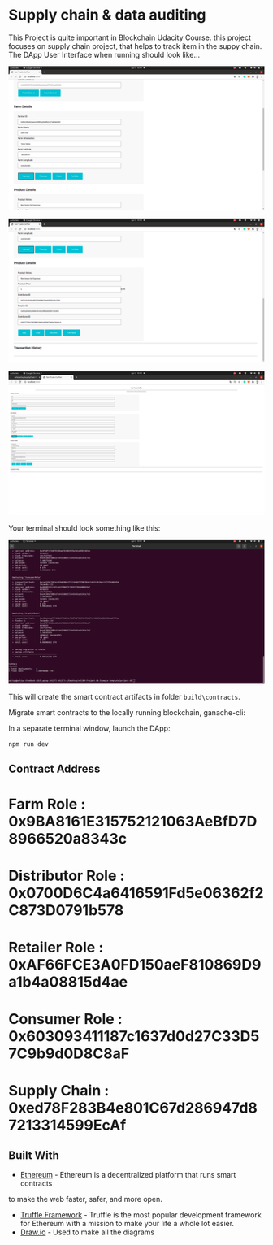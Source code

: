 # Supply chain & data auditing

This Project is quite important in Blockchain Udacity Course. this project focuses on supply chain project, that helps to track item in the suppy chain.
The DApp User Interface when running should look like...

![truffle test](images/Farm_Details.png)

![truffle test](images/Product_Details.png)

![truffle test](images/UI.png)


Your terminal should look something like this:

![truffle test](images/truffle_compile.png)

This will create the smart contract artifacts in folder ```build\contracts```.

Migrate smart contracts to the locally running blockchain, ganache-cli:




In a separate terminal window, launch the DApp:

```
npm run dev
```
## Contract Address

# Farm Role : 0x9BA8161E315752121063AeBfD7D8966520a8343c
# Distributor Role : 0x0700D6C4a6416591Fd5e06362f2C873D0791b578
# Retailer Role : 0xAF66FCE3A0FD150aeF810869D9a1b4a08815d4ae
# Consumer Role : 0x603093411187c1637d0d27C33D57C9b9d0D8C8aF
# Supply Chain : 0xed78F283B4e801C67d286947d87213314599EcAf

## Built With

* [Ethereum](https://www.ethereum.org/) - Ethereum is a decentralized platform that runs smart contracts

to make the web faster, safer, and more open.
* [Truffle Framework](http://truffleframework.com/) - Truffle is the most popular development framework for Ethereum with a mission to make your life a whole lot easier.
* [Draw.io](https://draw.io/) - Used to make all the diagrams

